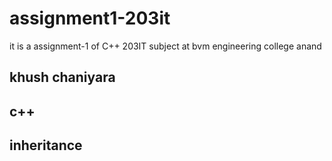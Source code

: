 # assignment1-203it
it is a assignment-1 of C++ 203IT subject at bvm engineering college anand

## khush chaniyara
## c++
## inheritance


